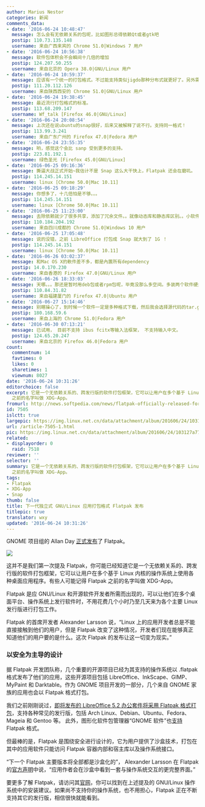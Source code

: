 ```yaml
---
author: Marius Nestor
categories: 新闻
comments_data:
- date: '2016-06-24 10:48:47'
  message: 怎么会有无依赖关系的包呢，比如图形总得依赖Qt或者gtk吧
  postip: 110.73.135.148
  username: 来自广西来宾的 Chrome 51.0|Windows 7 用户
- date: '2016-06-24 10:56:38'
  message: 软件包体积会不会瞬间十几倍的增加
  postip: 124.207.50.255
  username: 来自北京的 Opera 38.0|GNU/Linux 用户
- date: '2016-06-24 10:59:37'
  message: 应该有一个统一的打包格式。不过能支持类似jigdo那种分布式就更好了。另外需要关注的是用户命令层面是否会有变化。如何支持类似Debian Gnu/Linux的本地源功能。
  postip: 111.20.112.126
  username: 来自陕西西安的 Chrome 51.0|GNU/Linux 用户
- date: '2016-06-24 19:38:45'
  message: 最近流行打包格式的标准。
  postip: 113.68.209.147
  username: Wf_talk [Firefox 46.0|GNU/Linux]
- date: '2016-06-24 20:08:54'
  message: 上次还在说ubuntu的snap很好，后来又被解释了说不行。支持同一格式！
  postip: 113.99.3.241
  username: 来自广东广州的 Firefox 47.0|Fedora 用户
- date: '2016-06-24 23:55:35'
  message: 哟，感觉这个会比 sanp 受到更多的支持。
  postip: 223.81.192.1
  username: 绿色圣光 [Firefox 45.0|GNU/Linux]
- date: '2016-06-25 09:16:36'
  message: 撕逼大战正式开始~我估计不是 Snap 这么大干快上，Flatpak 还会在磨叽。
  postip: 114.245.14.151
  username: linux [Chrome 50.0|Mac 10.11]
- date: '2016-06-25 09:18:29'
  message: 你想多了，十几倍怕是不够。。。
  postip: 114.245.14.151
  username: linux [Chrome 50.0|Mac 10.11]
- date: '2016-06-25 11:23:00'
  message: 去除依赖就少了很多共享，添加了冗余文件。。就像动态库和静态库区别。。小软件用这种方式独立打包还好，大的软件估计快要把操作系统中的库包含个遍，得不偿失
  postip: 110.184.204.192
  username: 来自四川成都的 Chrome 51.0|Windows 10 用户
- date: '2016-06-25 17:05:48'
  message: 说的没错，之前 LibreOffice 打包成 Snap 就大到了 1G ！
  postip: 114.245.14.151
  username: linux [Chrome 50.0|Mac 10.11]
- date: '2016-06-26 03:02:37'
  message: 和Mac OS X的軟件差不多，都是內置所有dependency
  postip: 14.0.170.230
  username: 来自香港的 Firefox 47.0|GNU/Linux 用户
- date: '2016-06-26 18:33:03'
  message: 天哪。。。那还是暂时用deb包或者rpm包呢，毕竟没那么多空间。多装两个软件硬盘就用完了。
  postip: 110.84.31.82
  username: 来自福建厦门的 Firefox 47.0|Ubuntu 用户
- date: '2016-06-27 15:14:46'
  message: 别瞎操心了，到时候一个软件一定是多种格式下载，然后我会选择源代码的tar.gz包。当然只有开源软件这样，闭源的估计就只有一两种包了；但要取代rpm和deb不知道还要多久。
  postip: 180.168.59.6
  username: 来自上海的 Chrome 51.0|Fedora 用户
- date: '2016-06-30 07:13:21'
  message: 已试用， 目前不支持 ibus fcitx等输入法框架， 不支持输入中文。
  postip: 124.65.20.247
  username: 来自北京的 Firefox 46.0|Fedora 用户
count:
  commentnum: 14
  favtimes: 0
  likes: 0
  sharetimes: 1
  viewnum: 8027
date: '2016-06-24 10:31:26'
editorchoice: false
excerpt: 它是一个无依赖关系的、跨发行版的软件打包框架，它可以让用户在多个基于 Linux 内核的操作系统上使用各种桌面应用程序。有些人可能记得 Flatpak
  之前的名字叫做 XDG-App。
fromurl: http://news.softpedia.com/news/flatpak-officially-released-for-next-generation-standalone-gnu-linux-apps-505589.shtml
id: 7505
islctt: true
largepic: https://img.linux.net.cn/data/attachment/album/201606/24/103127a774ydcqgr6u76bq.jpg
url: /article-7505-1.html
pic: https://img.linux.net.cn/data/attachment/album/201606/24/103127a774ydcqgr6u76bq.jpg.thumb.jpg
related:
- displayorder: 0
  raid: 7518
reviewer: ''
selector: ''
summary: 它是一个无依赖关系的、跨发行版的软件打包框架，它可以让用户在多个基于 Linux 内核的操作系统上使用各种桌面应用程序。有些人可能记得 Flatpak
  之前的名字叫做 XDG-App。
tags:
- Flatpak
- XDG-App
- Snap
thumb: false
title: 下一代独立式 GNU/Linux 应用打包格式 Flatpak 发布
titlepic: true
translator: wxy
updated: '2016-06-24 10:31:26'
---
```


GNOME 项目组的 Allan Day [正式发布](http://flatpak.org/press/2016-06-21-flatpak-released.html)了 Flatpak。


![](https://img.linux.net.cn/data/attachment/album/201606/24/103127a774ydcqgr6u76bq.jpg)


这并不是我们第一次提及 Flatpak，你可能已经知道它是一个无依赖关系的、跨发行版的软件打包框架，它可以让用户在多个基于 Linux 内核的操作系统上使用各种桌面应用程序。有些人可能记得 Flatpak 之前的名字叫做 XDG-App。


Flatpak 是应 GNU/Linux 和开源软件开发者所需而出现的，可以让他们在多个桌面平台、操作系统上发行软件时，不用花费几个小时乃至几天来为各个主要 Linux 发行版进行打包工作。


Flatpak 的首席开发者 Alexander Larsson 说，“Linux 上的应用开发者总是不能直接接触到他们的用户，但是 Flatpak 改变了这种情况，开发者们现在能够真正知道他们的用户要的是什么。这次 Flatpak 的发布让这一切变为现实。”


### 以安全为主导的设计


据 Flatpak 开发团队称，几个重要的开源项目已经为其支持的操作系统以 .flatpak 格式发布了他们的应用，这些开源项目包括 LibreOffice、InkScape、GIMP、MyPaint 和 Darktable。作为 GNOME 项目开发的一部分，几个来自 GNOME 家族的应用也会以 Flatpak 格式打包。


我们之前刚刚说过，[即将发布的 LibreOffice 5.2 办公套件将采用 Flatpak 格式打包](http://news.softpedia.com/news/libreoffice-5-2-beta-now-available-as-a-flatpak-for-common-linux-distributions-504773.shtml)，支持各种常见的发行版，包括 Arch Linux、Debian、Ubuntu、Fedora、Mageia 和 Gentoo 等。 此外，图形化软件包管理器“GNOME 软件”也[支持](http://news.softpedia.com/news/gnome-software-package-manager-has-just-received-support-for-flatpak-packages-504397.shtml) Flatpak 格式。


但最棒的是，Flatpak 是围绕安全进行设计的，它为用户提供了沙盒技术，打包在其中的应用软件只能访问 Flatpak 容器内部和宿主库以及操作系统接口。


“下一个 Flatpak 主要版本将全部都是沙盒化的”， Alexander Larsson 在 Flatpak 的[官方声明](http://flatpak.org/press/2016-06-21-flatpak-released.html)中说，“应用作者会在沙盒中看到一套与操作系统交互的更完整界面。”


要更多了解 Flatpak，请访问其[官网](http://flatpak.org/getting.html)，你可以找到在上述提及的 GNU/Linux 操作系统中的安装建议。如果尚不支持你的操作系统，也不用担心，Flatpak 正在不断支持其它的发行版，相信很快就能看到。